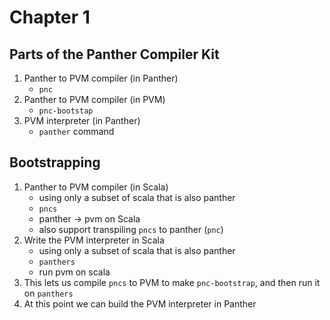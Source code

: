 # Chapter 1

## Parts of the Panther Compiler Kit

1. Panther to PVM compiler (in Panther)
   - `pnc`
2. Panther to PVM compiler (in PVM)
   - `pnc-bootstap`
3. PVM interpreter (in Panther)
   - `panther` command

## Bootstrapping

1. Panther to PVM compiler (in Scala)
   - using only a subset of scala that is also panther
   - `pncs`
   - panther -> pvm on Scala
   - also support transpiling `pncs` to panther (`pnc`)
2. Write the PVM interpreter in Scala
   - using only a subset of scala that is also panther
   - `panthers`
   - run pvm on scala
3. This lets us compile `pncs` to PVM to make `pnc-bootstrap`, and then run it on `panthers`
4. At this point we can build the PVM interpreter in Panther
